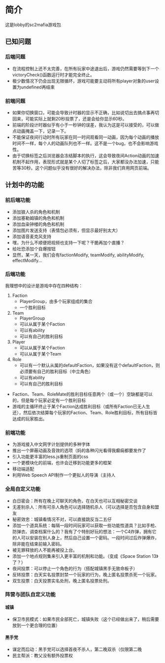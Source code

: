 # 简介
这是lobby的sc2mafia游戏包

## 已知问题

### 后端问题
* 在流程控制上还不太完善，在所有玩家中途退出后，游戏仍然需要等到下一个victoryCheck()函数运行时才能完全终止。
* 极少数情况下仍会出现无限循环，游戏可能要主动将所有player对象的user设置为undefined再结束

### 前端问题
* 如果你切换窗口，可能会导致计时器的显示不正确，比如说切出去搞点事再切回来，可能实际上就剩20秒投票了，还是会给你显示60秒。  
* 前端的阶段计时器似乎有小于一秒钟的误差，我认为这是可以接受的，可以做点动画掩盖一下，记录一下。  
* 不能保证夜间行动时所有玩家在同一时间观看同一动画，因为每个动画的播放时间不一样，每个人的动画队列也不一样。这不是一个bug，也不会影响游戏性。
* 由于切换标签之后浏览器会冻结脚本的执行，这会导致夜间Action动画的加速机制不起作用，表现形式就是某个人切了标签之后，大家都没办法加速，只能苦等30秒。这个问题似乎没有很好的解决办法，除非我们弃用网页前端。 

## 计划中的功能
### 前后端功能
* 添加狼人杀的角色和机制  
* 添加塞勒姆镇的角色和机制  
* 添加血染钟楼的角色和机制
* 添加图片发送支持（表情包必须有，但显示最好别太大）  
* 添加语音麦克风支持  
* 嘿，为什么不顺便把视频也支持一下呢？干脆再加个直播？  
* 给社恐添加个自爆按钮
* 显然，某一天，我们会有factionModify, teamModify, abilityModify, effectModify...

### 后端功能
我理想中的设计是游戏中存在四种结构：  
1. Faction
    - PlayerGroup，由多个玩家组成的集合
    - 一个胜利目标
2. Team
    - PlayerGroup
    - 可以从属于某个Faction
    - 可以有ability
    - 可以有自己的胜利目标
3. Player
    - 可以从属于某个Faction
    - 可以从属于某个Team
4. Role
    - 可以有一个默认从属的defaultFaction，如果没有这个defaultFaction，则必须要有自己的胜利目标（中立角色）
    - 可以有ability
    - 可以有自己的胜利目标

* Faction、Team、RoleMate的胜利目标任意两个（或一个）空缺都是可以的，但是每个玩家必定有一个胜利目标
* 游戏的主循环终止于某个Faction达成胜利目标（或所有Faction已无人生还），然后依次结算每个玩家的Faction、Team、Role胜利目标，所有目标皆达成的玩家胜出。

### 前端功能
* 为游戏接入中文网字计划提供的多种字体  
* 推出一个屏蔽动画及音效的选项（妈的各种闪光看得我癫痫都要发作了  
* 引入功能更丰富的less.js重制页面的css  
* 一个更模块化的前端，也许会迁移到功能更多的框架  
* 移动端适配  
* 利用Web Speech API制作一个更拟人的导演（主持人  

### 全局自定义功能
* 白日密会：所有在晚上可聊天的角色，在白天也可以互相秘密交谈  
* 无差别杀人：所有可杀人角色可以选择随机杀人（可以选择是否包含自身和盟友  
* 秘密效忠：城镇看情况不对，可以直接跳反当二五仔  
* 添加一个道具系统：每隔一段时间玩家可以获取一些功能性道具？比如手枪、防弹衣、调查档案什么的？我有了个特别好玩的想法：一个C4炸弹，拥有它的人可以安装在别人身上，然后自己设置一个密码。一段时间过后炸弹爆炸，除非能在结束前输入密码。 
* 被无罪释放的人不能再被投上台。  
* 添加一个地点规则集来引入更丰富的机制和功能。（变成《Space Station 13》了？）  
* 夜间投票：可以停止一个角色的行为（搭配城镇黑手无致命板子）  
* 反转投票：白天实名投票封禁一个玩家的行为，晚上匿名投票杀死一个玩家。  
* 双生投票：白天投票实名处刑，晚上匿名投票处刑。  

### 阵营与团队自定义功能
#### 城镇
* 保卫市民模式：如果市民全部死亡，城镇失败（这个已经做出来了，稍后需要放到一个更合理的位置）  

#### 黑手党
* 谋定而后动：黑手党可以选择首夜不杀人，第二晚双杀（仅限第二晚  
* 民主帮派：教父没有额外投票权  
